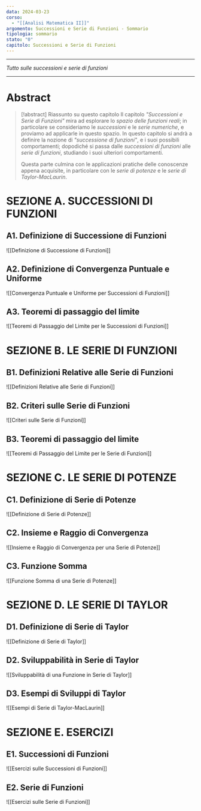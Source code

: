 ```yaml
---
data: 2024-03-23
corso:
  - "[[Analisi Matematica II]]"
argomento: Successioni e Serie di Funzioni - Sommario
tipologia: sommario
stato: "0"
capitolo: Successioni e Serie di Funzioni
---
```

- - -
*Tutto sulle successioni e serie di funzioni*
- - -
# Abstract
> [!abstract] Riassunto su questo capitolo
> Il capitolo *"Successioni e Serie di Funzioni"* mira ad esplorare lo *spazio delle funzioni reali*; in particolare se consideriamo le *successioni* e le *serie numeriche*, e proviamo ad applicarle in questo spazio. In questo capitolo si andrà a definire la nozione di *"successione di funzioni"*, e i suoi possibili comportamenti; dopodiché si passa dalle *successioni di funzioni* alle *serie di funzioni*, studiando i suoi ulteriori comportamenti.
> 
> Questa parte culmina con le applicazioni pratiche delle conoscenze appena acquisite, in particolare con le *serie di potenze* e le *serie di Taylor-MacLaurin*.

# SEZIONE A. SUCCESSIONI DI FUNZIONI
## A1. Definizione di Successione di Funzioni
![[Definizione di Successione di Funzioni]]

## A2. Definizione di Convergenza Puntuale e Uniforme
![[Convergenza Puntuale e Uniforme per Successioni di Funzioni]]

## A3. Teoremi di passaggio del limite
![[Teoremi di Passaggio del Limite per le Successioni di Funzioni]]

# SEZIONE B. LE SERIE DI FUNZIONI
## B1. Definizioni Relative alle Serie di Funzioni
![[Definizioni Relative alle Serie di Funzioni]]

## B2. Criteri sulle Serie di Funzioni
![[Criteri sulle Serie di Funzioni]]

## B3. Teoremi di passaggio del limite
![[Teoremi di Passaggio del Limite per le Serie di Funzioni]]

# SEZIONE C. LE SERIE DI POTENZE
## C1. Definizione di Serie di Potenze
![[Definizione di Serie di Potenze]]

## C2. Insieme e Raggio di Convergenza
![[Insieme e Raggio di Convergenza per una Serie di Potenze]]

## C3. Funzione Somma
![[Funzione Somma di una Serie di Potenze]]

# SEZIONE D. LE SERIE DI TAYLOR
## D1. Definizione di Serie di Taylor
![[Definizione di Serie di Taylor]]

## D2. Sviluppabilità in Serie di Taylor
![[Sviluppabilità di una Funzione in Serie di Taylor]]

## D3. Esempi di Sviluppi di Taylor
![[Esempi di Serie di Taylor-MacLaurin]]

# SEZIONE E. ESERCIZI
## E1. Successioni di Funzioni
![[Esercizi sulle Successioni di Funzioni]]

## E2. Serie di Funzioni
![[Esercizi sulle Serie di Funzioni]]
